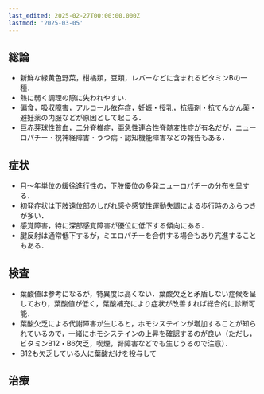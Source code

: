 ```yaml
---
last_edited: 2025-02-27T00:00:00.000Z
lastmod: '2025-03-05'
---
```





## 総論

- 新鮮な緑黄色野菜，柑橘類，豆類，レバーなどに含まれるビタミンBの一種．
- 熱に弱く調理の際に失われやすい．
- 偏食，吸収障害，アルコール依存症，妊娠・授乳，抗癌剤・抗てんかん薬・避妊薬の内服などが原因として起こる．
- 巨赤芽球性貧血，二分脊椎症，亜急性連合性脊髄変性症が有名だが，ニューロパチー・視神経障害・うつ病・認知機能障害などの報告もある．

  

## 症状

- 月～年単位の緩徐進行性の，下肢優位の多発ニューロパチーの分布を呈する．
- 初発症状は下肢遠位部のしびれ感や感覚性運動失調による歩行時のふらつきが多い．
- 感覚障害，特に深部感覚障害が優位に低下する傾向にある．
- 腱反射は通常低下するが，ミエロパチーを合併する場合もあり亢進することもある．

  

  

## 検査

- 葉酸値は参考になるが，特異度は高くない．葉酸欠乏と矛盾しない症候を呈しており，葉酸値が低く，葉酸補充により症状が改善すれば総合的に診断可能．
- 葉酸欠乏による代謝障害が生じると，ホモシステインが増加することが知られているので，一緒にホモシステインの上昇を確認するのが良い（ただし，ビタミンB12・B6欠乏，喫煙，腎障害などでも生じうるので注意）．
- B12も欠乏している人に葉酸だけを投与して

  

## 治療
